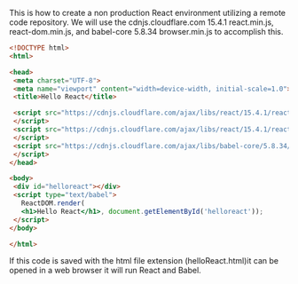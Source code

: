 This is how to create a non production React environment utilizing a remote code repository.
We will use the cdnjs.cloudflare.com 15.4.1 react.min.js, react-dom.min.js, and babel-core 5.8.34 browser.min.js
to accomplish this.

 ```html
 <!DOCTYPE html>
<html>

<head>
  <meta charset="UTF-8">
  <meta name="viewport" content="width=device-width, initial-scale=1.0">
  <title>Hello React</title>

  <script src="https://cdnjs.cloudflare.com/ajax/libs/react/15.4.1/react.min.js">
  </script>
  <script src="https://cdnjs.cloudflare.com/ajax/libs/react/15.4.1/react-dom.min.js">
  </script>
  <script src="https://cdnjs.cloudflare.com/ajax/libs/babel-core/5.8.34/browser.min.js">
  </script>
</head>

<body>
  <div id="helloreact"></div>
  <script type="text/babel">
    ReactDOM.render(
    <h1>Hello React</h1>, document.getElementById('helloreact'));
  </script>
</body>

</html>
 ```
 If this code is saved with the html file extension (helloReact.html)it can be opened in a web browser
 it will run React and Babel.
